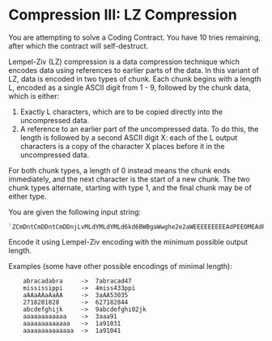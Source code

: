 # Compression III: LZ Compression
You are attempting to solve a Coding Contract. You have 10 tries remaining, after which the contract will self-destruct.


Lempel-Ziv (LZ) compression is a data compression technique which encodes data using references to earlier parts of the data. In this variant of LZ, data is encoded in two types of chunk. Each chunk begins with a length L, encoded as a single ASCII digit from 1 - 9, followed by the chunk data, which is either:

1. Exactly L characters, which are to be copied directly into the uncompressed data.
2. A reference to an earlier part of the uncompressed data. To do this, the length is followed by a second ASCII digit X: each of the L output characters is a copy of the character X places before it in the uncompressed data.

For both chunk types, a length of 0 instead means the chunk ends immediately, and the next character is the start of a new chunk. The two chunk types alternate, starting with type 1, and the final chunk may be of either type.

You are given the following input string:

    `ZCmDntCmDDntCmDDnjLvMLdYMLdYMLd6kd6BWBgaWwghe2e2aWEEEEEEEEEAdPEEOMEAdPEEEEEEEu8ELA0HHVamxxx`


Encode it using Lempel-Ziv encoding with the minimum possible output length.

Examples (some have other possible encodings of minimal length):
```
    abracadabra     ->  7abracad47
    mississippi     ->  4miss433ppi
    aAAaAAaAaAA     ->  3aAA53035
    2718281828      ->  627182844
    abcdefghijk     ->  9abcdefghi02jk
    aaaaaaaaaaaa    ->  3aaa91
    aaaaaaaaaaaaa   ->  1a91031
    aaaaaaaaaaaaaa  ->  1a91041
```
